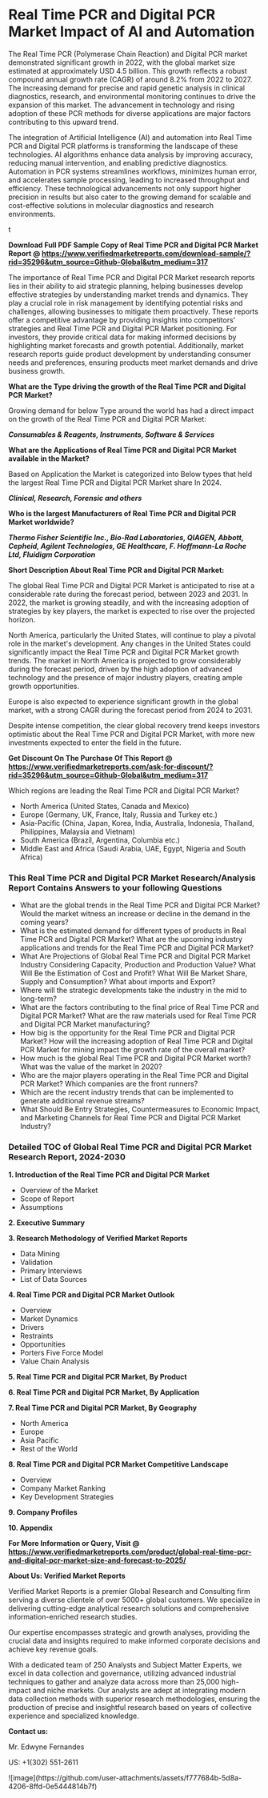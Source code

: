 <h1>Real Time PCR and Digital PCR Market Impact of AI and Automation</h1><p>The Real Time PCR (Polymerase Chain Reaction) and Digital PCR market demonstrated significant growth in 2022, with the global market size estimated at approximately USD 4.5 billion. This growth reflects a robust compound annual growth rate (CAGR) of around 8.2% from 2022 to 2027. The increasing demand for precise and rapid genetic analysis in clinical diagnostics, research, and environmental monitoring continues to drive the expansion of this market. The advancement in technology and rising adoption of these PCR methods for diverse applications are major factors contributing to this upward trend.</p><p>The integration of Artificial Intelligence (AI) and automation into Real Time PCR and Digital PCR platforms is transforming the landscape of these technologies. AI algorithms enhance data analysis by improving accuracy, reducing manual intervention, and enabling predictive diagnostics. Automation in PCR systems streamlines workflows, minimizes human error, and accelerates sample processing, leading to increased throughput and efficiency. These technological advancements not only support higher precision in results but also cater to the growing demand for scalable and cost-effective solutions in molecular diagnostics and research environments.</p>t</p><p id="" class=""><strong>Download Full PDF Sample Copy of Real Time PCR and Digital PCR Market Report @ <a href="https://www.verifiedmarketreports.com/download-sample/?rid=35296&utm_source=Github-Global&utm_medium=317" target="_blank">https://www.verifiedmarketreports.com/download-sample/?rid=35296&utm_source=Github-Global&utm_medium=317</a></strong></p><p>The importance of&nbsp;Real Time PCR and Digital PCR Market research reports lies in their ability to aid strategic planning, helping businesses develop effective strategies by understanding market trends and dynamics. They play a crucial role in risk management by identifying potential risks and challenges, allowing businesses to mitigate them proactively. These reports offer a competitive advantage by providing insights into competitors' strategies and Real Time PCR and Digital PCR Market positioning. For investors, they provide critical data for making informed decisions by highlighting market forecasts and growth potential. Additionally, market research reports guide product development by understanding consumer needs and preferences, ensuring products meet market demands and drive business growth.</p><p><strong>What are the&nbsp;Type driving the growth of the Real Time PCR and Digital PCR Market?</strong></p><p id="" class="">Growing demand for below Type around the world has had a direct impact on the growth of the Real Time PCR and Digital PCR Market:</p><em><strong>Consumables & Reagents, Instruments, Software & Services </strong></em></p><strong>What are the&nbsp;Applications&nbsp;of Real Time PCR and Digital PCR Market available in the Market?</strong></p><p id="" class="">Based on Application the Market is categorized into Below types that held the largest Real Time PCR and Digital PCR Market share In 2024.</p><em><strong>Clinical, Research, Forensic and others </strong></em></p><strong>Who is the largest Manufacturers of Real Time PCR and Digital PCR Market worldwide?</strong></p><p><em><strong>Thermo Fisher Scientific Inc., Bio-Rad Laboratories, QIAGEN, Abbott, Cepheid, Agilent Technologies, GE Healthcare, F. Hoffmann-La Roche Ltd, Fluidigm Corporation </strong></em></p><p id="" class=""><strong>Short Description About Real Time PCR and Digital PCR Market:</strong></p><p>The global Real Time PCR and Digital PCR Market is anticipated to rise at a considerable rate during the forecast period, between 2023 and 2031. In 2022, the market is growing steadily, and with the increasing adoption of strategies by key players, the market is expected to rise over the projected horizon.</p><p>North America, particularly the United States, will continue to play a pivotal role in the market's development. Any changes in the United States could significantly impact the Real Time PCR and Digital PCR Market growth trends. The market in North America is projected to grow considerably during the forecast period, driven by the high adoption of advanced technology and the presence of major industry players, creating ample growth opportunities.</p><p>Europe is also expected to experience significant growth in the global market, with a strong CAGR during the forecast period from 2024 to 2031.</p><p>Despite intense competition, the clear global recovery trend keeps investors optimistic about the Real Time PCR and Digital PCR Market, with more new investments expected to enter the field in the future.</p><p id="" class=""><strong>Get Discount On The Purchase Of This Report @ <a href="https://www.verifiedmarketreports.com/ask-for-discount/?rid=35296&utm_source=Github-Global&utm_medium=317" target="_blank">https://www.verifiedmarketreports.com/ask-for-discount/?rid=35296&utm_source=Github-Global&utm_medium=317</a></strong></p>Which regions are leading the Real Time PCR and Digital PCR Market?</p><ul><li>North America (United States, Canada and Mexico)</li><li>Europe (Germany, UK, France, Italy, Russia and Turkey etc.)</li><li>Asia-Pacific (China, Japan, Korea, India, Australia, Indonesia, Thailand, Philippines, Malaysia and Vietnam)</li><li>South America (Brazil, Argentina, Columbia etc.)</li><li>Middle East and Africa (Saudi Arabia, UAE, Egypt, Nigeria and South Africa)</li></ul><h3 id="" class="">This Real Time PCR and Digital PCR Market Research/Analysis Report Contains Answers to your following Questions</h3><ul><li>What are the global trends in the Real Time PCR and Digital PCR Market? Would the market witness an increase or decline in the demand in the coming years?</li><li>What is the estimated demand for different types of products in Real Time PCR and Digital PCR Market? What are the upcoming industry applications and trends for the Real Time PCR and Digital PCR Market?</li><li>What Are Projections of Global Real Time PCR and Digital PCR Market Industry Considering Capacity, Production and Production Value? What Will Be the Estimation of Cost and Profit? What Will Be Market Share, Supply and Consumption? What about imports and Export?</li><li>Where will the strategic developments take the industry in the mid to long-term?</li><li>What are the factors contributing to the final price of Real Time PCR and Digital PCR Market? What are the raw materials used for Real Time PCR and Digital PCR Market manufacturing?</li><li>How big is the opportunity for the Real Time PCR and Digital PCR Market? How will the increasing adoption of Real Time PCR and Digital PCR Market for mining impact the growth rate of the overall market?</li><li>How much is the global Real Time PCR and Digital PCR Market worth? What was the value of the market In 2020?</li><li>Who are the major players operating in the Real Time PCR and Digital PCR Market? Which companies are the front runners?</li><li>Which are the recent industry trends that can be implemented to generate additional revenue streams?</li><li>What Should Be Entry Strategies, Countermeasures to Economic Impact, and Marketing Channels for Real Time PCR and Digital PCR Market Industry?</li></ul><h3 id="" class="">Detailed TOC of Global Real Time PCR and Digital PCR Market Research Report, 2024-2030</h3><p id="" class=""><strong>1. Introduction of the Real Time PCR and Digital PCR Market</strong></p><ul><li>Overview of the Market</li><li>Scope of Report</li><li>Assumptions</li></ul><p id="" class=""><strong>2. Executive Summary</strong></p><p id="" class=""><strong>3. Research Methodology of Verified Market Reports</strong></p><ul><li>Data Mining</li><li>Validation</li><li>Primary Interviews</li><li>List of Data Sources</li></ul><p id="" class=""><strong>4. Real Time PCR and Digital PCR Market Outlook</strong></p><ul><li>Overview</li><li>Market Dynamics</li><li>Drivers</li><li>Restraints</li><li>Opportunities</li><li>Porters Five Force Model</li><li>Value Chain Analysis</li></ul><p id="" class=""><strong>5. Real Time PCR and Digital PCR Market, By Product</strong></p><p id="" class=""><strong>6. Real Time PCR and Digital PCR Market, By Application</strong></p><p id="" class=""><strong>7. Real Time PCR and Digital PCR Market, By Geography</strong></p><ul><li>North America</li><li>Europe</li><li>Asia Pacific</li><li>Rest of the World</li></ul><p id="" class=""><strong>8. Real Time PCR and Digital PCR Market Competitive Landscape</strong></p><ul><li>Overview</li><li>Company Market Ranking</li><li>Key Development Strategies</li></ul><p id="" class=""><strong>9. Company Profiles</strong></p><p id="" class=""><strong>10. Appendix</strong></p><p id="" class=""><strong>For More Information or Query, Visit @ <a href="https://www.verifiedmarketreports.com/product/global-real-time-pcr-and-digital-pcr-market-size-and-forecast-to-2025/" target="_blank">https://www.verifiedmarketreports.com/product/global-real-time-pcr-and-digital-pcr-market-size-and-forecast-to-2025/</a></strong></p><p id="" class=""><strong>About Us: Verified Market Reports</strong></p><p id="" class="">Verified Market Reports is a premier Global Research and Consulting firm serving a diverse clientele of over 5000+ global customers. We specialize in delivering cutting-edge analytical research solutions and comprehensive information-enriched research studies.</p><p id="" class="">Our expertise encompasses strategic and growth analyses, providing the crucial data and insights required to make informed corporate decisions and achieve key revenue goals.</p><p id="" class="">With a dedicated team of 250 Analysts and Subject Matter Experts, we excel in data collection and governance, utilizing advanced industrial techniques to gather and analyze data across more than 25,000 high-impact and niche markets. Our analysts are adept at integrating modern data collection methods with superior research methodologies, ensuring the production of precise and insightful research based on years of collective experience and specialized knowledge.</p><p id="" class=""><strong>Contact us:</strong></p><p id="" class="">Mr. Edwyne Fernandes</p><p id="" class="">US: +1(302) 551-2611</p>
![image](https://github.com/user-attachments/assets/f777684b-5d8a-4206-8ffd-0e5444814b7f)
